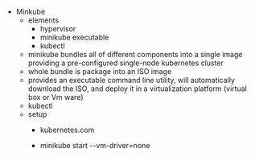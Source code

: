 - Minkube 
    - elements
        - hypervisor
        - minikube executable
        - kubectl
    - minikube bundles all of different components into a single image providing a pre-configured single-node
    kubernetes cluster
    - whole bundle is package into an ISO image
    - provides an executable command line utility, will automatically download the ISO, and deploy it in a virtualization
    platform (virtual box or Vm ware)
    - kubectl 
    - setup
        - kubernetes.com
         
        - minikube start --vm-driver=none
    
    
